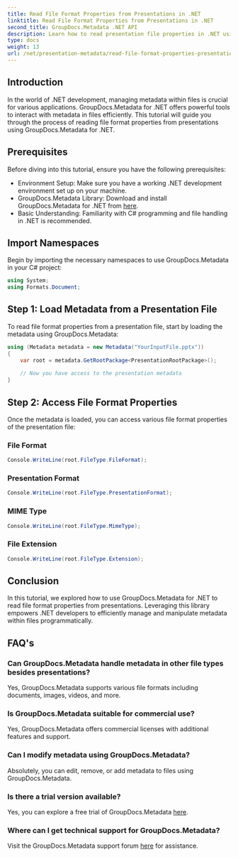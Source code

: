 ```yaml
---
title: Read File Format Properties from Presentations in .NET
linktitle: Read File Format Properties from Presentations in .NET
second_title: GroupDocs.Metadata .NET API
description: Learn how to read presentation file properties in .NET using GroupDocs.Metadata. Access file format details programmatically.
type: docs
weight: 13
url: /net/presentation-metadata/read-file-format-properties-presentations/
---
```

## Introduction
In the world of .NET development, managing metadata within files is crucial for various applications. GroupDocs.Metadata for .NET offers powerful tools to interact with metadata in files efficiently. This tutorial will guide you through the process of reading file format properties from presentations using GroupDocs.Metadata for .NET.
## Prerequisites
Before diving into this tutorial, ensure you have the following prerequisites:
- Environment Setup: Make sure you have a working .NET development environment set up on your machine.
- GroupDocs.Metadata Library: Download and install GroupDocs.Metadata for .NET from [here](https://releases.groupdocs.com/metadata/net/).
- Basic Understanding: Familiarity with C# programming and file handling in .NET is recommended.

## Import Namespaces
Begin by importing the necessary namespaces to use GroupDocs.Metadata in your C# project:
```csharp
using System;
using Formats.Document;
```
## Step 1: Load Metadata from a Presentation File
To read file format properties from a presentation file, start by loading the metadata using GroupDocs.Metadata:
```csharp
using (Metadata metadata = new Metadata("YourInputFile.pptx"))
{
    var root = metadata.GetRootPackage<PresentationRootPackage>();
    
    // Now you have access to the presentation metadata
}
```
## Step 2: Access File Format Properties
Once the metadata is loaded, you can access various file format properties of the presentation file:
### File Format
```csharp
Console.WriteLine(root.FileType.FileFormat);
```
### Presentation Format
```csharp
Console.WriteLine(root.FileType.PresentationFormat);
```
### MIME Type
```csharp
Console.WriteLine(root.FileType.MimeType);
```
### File Extension
```csharp
Console.WriteLine(root.FileType.Extension);
```

## Conclusion
In this tutorial, we explored how to use GroupDocs.Metadata for .NET to read file format properties from presentations. Leveraging this library empowers .NET developers to efficiently manage and manipulate metadata within files programmatically.

## FAQ's
### Can GroupDocs.Metadata handle metadata in other file types besides presentations?
Yes, GroupDocs.Metadata supports various file formats including documents, images, videos, and more.
### Is GroupDocs.Metadata suitable for commercial use?
Yes, GroupDocs.Metadata offers commercial licenses with additional features and support.
### Can I modify metadata using GroupDocs.Metadata?
Absolutely, you can edit, remove, or add metadata to files using GroupDocs.Metadata.
### Is there a trial version available?
Yes, you can explore a free trial of GroupDocs.Metadata [here](https://releases.groupdocs.com/).
### Where can I get technical support for GroupDocs.Metadata?
Visit the GroupDocs.Metadata support forum [here](https://forum.groupdocs.com/c/metadata/14) for assistance.
